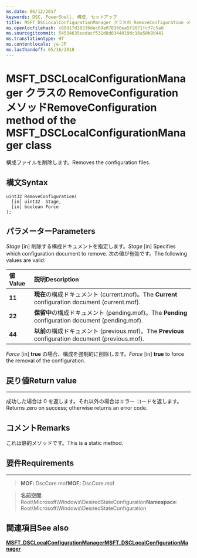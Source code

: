 ```yaml
---
ms.date: 06/12/2017
keywords: DSC, PowerShell, 構成, セットアップ
title: MSFT_DSCLocalConfigurationManager クラスの RemoveConfiguration メソッド
ms.openlocfilehash: c68d17d38336dec08e078366ea5f2071fcf7c5a8
ms.sourcegitcommit: 54534635eedacf531d8d6344019dc16a50b8b441
ms.translationtype: HT
ms.contentlocale: ja-JP
ms.lasthandoff: 05/16/2018
---
```

# <a name="removeconfiguration-method-of-the-msftdsclocalconfigurationmanager-class"></a><span data-ttu-id="dfa10-103">MSFT_DSCLocalConfigurationManager クラスの RemoveConfiguration メソッド</span><span class="sxs-lookup"><span data-stu-id="dfa10-103">RemoveConfiguration method of the MSFT_DSCLocalConfigurationManager class</span></span>

<span data-ttu-id="dfa10-104">構成ファイルを削除します。</span><span class="sxs-lookup"><span data-stu-id="dfa10-104">Removes the configuration files.</span></span>

<a name="syntax"></a><span data-ttu-id="dfa10-105">構文</span><span class="sxs-lookup"><span data-stu-id="dfa10-105">Syntax</span></span>
------

```mof
uint32 RemoveConfiguration(
  [in] uint32  Stage,
  [in] boolean Force
);
```

<a name="parameters"></a><span data-ttu-id="dfa10-106">パラメーター</span><span class="sxs-lookup"><span data-stu-id="dfa10-106">Parameters</span></span>
----------

<span data-ttu-id="dfa10-107">*Stage* \[in\] 削除する構成ドキュメントを指定します。</span><span class="sxs-lookup"><span data-stu-id="dfa10-107">*Stage* \[in\] Specifies which configuration document to remove.</span></span> <span data-ttu-id="dfa10-108">次の値が有効です。</span><span class="sxs-lookup"><span data-stu-id="dfa10-108">The following values are valid:</span></span>

|<span data-ttu-id="dfa10-109">値</span><span class="sxs-lookup"><span data-stu-id="dfa10-109">Value</span></span> |<span data-ttu-id="dfa10-110">説明</span><span class="sxs-lookup"><span data-stu-id="dfa10-110">Description</span></span> |
|:--- |:---|
|<span data-ttu-id="dfa10-111">**1**</span><span class="sxs-lookup"><span data-stu-id="dfa10-111">**1**</span></span> | <span data-ttu-id="dfa10-112">**現在**の構成ドキュメント (current.mof)。</span><span class="sxs-lookup"><span data-stu-id="dfa10-112">The **Current** configuration document (current.mof).</span></span> |
|<span data-ttu-id="dfa10-113">**2**</span><span class="sxs-lookup"><span data-stu-id="dfa10-113">**2**</span></span> | <span data-ttu-id="dfa10-114">**保留中**の構成ドキュメント (pending.mof)。</span><span class="sxs-lookup"><span data-stu-id="dfa10-114">The **Pending** configuration document (pending.mof).</span></span>  |
|<span data-ttu-id="dfa10-115">**4**</span><span class="sxs-lookup"><span data-stu-id="dfa10-115">**4**</span></span> | <span data-ttu-id="dfa10-116">**以前**の構成ドキュメント (previous.mof)。</span><span class="sxs-lookup"><span data-stu-id="dfa10-116">The **Previous** configuration document (previous.mof).</span></span> |

<span data-ttu-id="dfa10-117">*Force* \[in\] **true** の場合、構成を強制的に削除します。</span><span class="sxs-lookup"><span data-stu-id="dfa10-117">*Force* \[in\] **true** to force the removal of the configuration.</span></span>

## <a name="return-value"></a><span data-ttu-id="dfa10-118">戻り値</span><span class="sxs-lookup"><span data-stu-id="dfa10-118">Return value</span></span>
------------

<span data-ttu-id="dfa10-119">成功した場合は 0 を返します。それ以外の場合はエラー コードを返します。</span><span class="sxs-lookup"><span data-stu-id="dfa10-119">Returns zero on success; otherwise returns an error code.</span></span>

## <a name="remarks"></a><span data-ttu-id="dfa10-120">コメント</span><span class="sxs-lookup"><span data-stu-id="dfa10-120">Remarks</span></span>

<span data-ttu-id="dfa10-121">これは静的メソッドです。</span><span class="sxs-lookup"><span data-stu-id="dfa10-121">This is a static method.</span></span>

## <a name="requirements"></a><span data-ttu-id="dfa10-122">要件</span><span class="sxs-lookup"><span data-stu-id="dfa10-122">Requirements</span></span>
------------
><span data-ttu-id="dfa10-123">**MOF:** DscCore.mof</span><span class="sxs-lookup"><span data-stu-id="dfa10-123">**MOF:** DscCore.mof</span></span>

><span data-ttu-id="dfa10-124">**名前空間**: Root\Microsoft\Windows\DesiredStateConfiguration</span><span class="sxs-lookup"><span data-stu-id="dfa10-124">**Namespace**: Root\Microsoft\Windows\DesiredStateConfiguration</span></span>


## <a name="see-also"></a><span data-ttu-id="dfa10-125">関連項目</span><span class="sxs-lookup"><span data-stu-id="dfa10-125">See also</span></span>


[<span data-ttu-id="dfa10-126">**MSFT_DSCLocalConfigurationManager**</span><span class="sxs-lookup"><span data-stu-id="dfa10-126">**MSFT_DSCLocalConfigurationManager**</span></span>](msft-dsclocalconfigurationmanager.md)